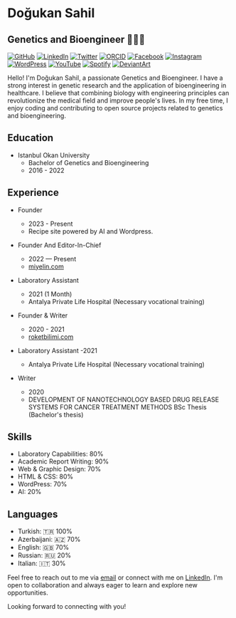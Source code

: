 # Doğukan Sahil

## Genetics and Bioengineer 👨🏽‍🔬

[![GitHub](https://img.shields.io/badge/GitHub-dogukansahil-blue?style=flat&logo=github)](https://github.com/dogukansahil)
[![LinkedIn](https://img.shields.io/badge/LinkedIn-dogukansahil-blue?style=flat&logo=linkedin)](https://www.linkedin.com/in/dogukansahil)
[![Twitter](https://img.shields.io/badge/Twitter-dogukansahil-blue?style=flat&logo=twitter)](https://twitter.com/dogukansahil)
[![ORCID](https://img.shields.io/badge/ORCID-0000--0001--5943--1401-blue?style=flat)](https://orcid.org/0000-0001-5943-1401)
[![Facebook](https://img.shields.io/badge/Facebook-DogukanSahilF-blue?style=flat&logo=facebook)](https://www.facebook.com/DogukanSahilF)
[![Instagram](https://img.shields.io/badge/Instagram-dogukansahil-blue?style=flat&logo=instagram)](https://www.instagram.com/dogukansahil/)
[![WordPress](https://img.shields.io/badge/WordPress-dogukansahil-blue?style=flat&logo=wordpress)](https://profiles.wordpress.org/dogukansahil/)
[![YouTube](https://img.shields.io/badge/YouTube-DoguSahil-red?style=flat&logo=youtube)](https://www.youtube.com/@DoguSahil)
[![Spotify](https://img.shields.io/badge/Spotify-DogukanSahil-green?style=flat&logo=spotify)](https://open.spotify.com/show/2E5z1FmExb8ozaJjuI9d7J?si=nACyI38UTSis-i1HmslgWg)
[![DeviantArt](https://img.shields.io/badge/DeviantArt-dogukansahil-blue?style=flat&logo=deviantart)](https://www.deviantart.com/dogukansahil)

Hello! I'm Doğukan Sahil, a passionate Genetics and Bioengineer. I have a strong interest in genetic research and the application of bioengineering in healthcare. I believe that combining biology with engineering principles can revolutionize the medical field and improve people's lives. In my free time, I enjoy coding and contributing to open source projects related to genetics and bioengineering.

## Education

- Istanbul Okan University
  - Bachelor of Genetics and Bioengineering
  - 2016 - 2022

## Experience

- Founder
  - 2023 - Present
  - Recipe site powered by AI and Wordpress.

- Founder And Editor-In-Chief
  - 2022 — Present
  - [miyelin.com](https://www.miyelin.com)

- Laboratory Assistant
  - 2021 (1 Month)
  - Antalya Private Life Hospital (Necessary vocational training)

- Founder & Writer
  - 2020 - 2021
  - [roketbilimi.com](https://www.roketbilimi.com)

- Laboratory Assistant
  -2021
  - Antalya Private Life Hospital (Necessary vocational training)

- Writer
  - 2020
  - DEVELOPMENT OF NANOTECHNOLOGY BASED DRUG RELEASE SYSTEMS FOR CANCER TREATMENT METHODS BSc Thesis (Bachelor's thesis)

## Skills

- Laboratory Capabilities: 80%
- Academic Report Writing: 90%
- Web & Graphic Design: 70%
- HTML & CSS: 80%
- WordPress: 70%
- AI: 20%

## Languages

- Turkish: 🇹🇷 100%
- Azerbaijani: 🇦🇿 70%
- English: 🇬🇧 70%
- Russian: 🇷🇺 20%
- Italian: 🇮🇹 30%

Feel free to reach out to me via [email](mailto:dogukan@example.com) or connect with me on [LinkedIn](https://www.linkedin.com/in/dogukansahil). I'm open to collaboration and always eager to learn and explore new opportunities.

Looking forward to connecting with you!
